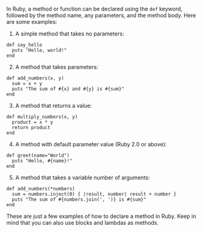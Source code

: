 In Ruby, a method or function can be declared using the `def` keyword, followed by the method name, any parameters, and the method body. Here are some examples:

1. A simple method that takes no parameters:

```
def say_hello
  puts "Hello, world!"
end
```

2. A method that takes parameters:

```
def add_numbers(x, y)
  sum = x + y
  puts "The sum of #{x} and #{y} is #{sum}"
end
```

3. A method that returns a value:

```
def multiply_numbers(x, y)
  product = x * y
  return product
end
```

4. A method with default parameter value (Ruby 2.0 or above):

```
def greet(name="World")
  puts "Hello, #{name}!"
end
```

5. A method that takes a variable number of arguments:

```
def add_numbers(*numbers)
  sum = numbers.inject(0) { |result, number| result + number }
  puts "The sum of #{numbers.join(', ')} is #{sum}"
end
```

These are just a few examples of how to declare a method in Ruby. Keep in mind that you can also use blocks and lambdas as methods.